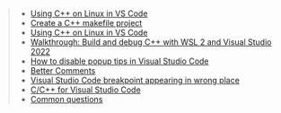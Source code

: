 ###
>- [Using C++ on Linux in VS Code](https://code.visualstudio.com/docs/cpp/config-linux)
>- [Create a C++ makefile project](https://learn.microsoft.com/en-us/cpp/build/reference/creating-a-makefile-project?view=msvc-170)
>- [Using C++ on Linux in VS Code](https://code.visualstudio.com/docs/cpp/config-linux)
>- [Walkthrough: Build and debug C++ with WSL 2 and Visual Studio 2022](https://learn.microsoft.com/en-us/cpp/build/walkthrough-build-debug-wsl2?view=msvc-170)
>- [How to disable popup tips in Visual Studio Code](https://blog.shawnhyde.com/post/2019/02/16/how-to-disable-popup-tips-in-visual-studio-code)
>- [Better Comments](https://marketplace.visualstudio.com/items?itemName=aaron-bond.better-comments)
>- [Visual Studio Code breakpoint appearing in wrong place](https://stackoverflow.com/questions/50765353/visual-studio-code-breakpoint-appearing-in-wrong-place)
>- [C/C++ for Visual Studio Code](https://code.visualstudio.com/docs/languages/cpp)
>- [Common questions](https://code.visualstudio.com/docs/setup/linux#_visual-studio-code-is-unable-to-watch-for-file-changes-in-this-large-workspace-error-enospc)